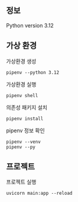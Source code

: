 ## 정보
Python version 3.12

## 가상 환경
가상환경 생성
```shell
pipenv --python 3.12
```

가상환경 실행
```shell
pipenv shell
```

의존성 패키지 설치
```shell
pipenv install
```

pipenv 정보 확인
```shell
pipenv --venv
pipenv --py
```

## 프로젝트
프로젝트 실행
```shell
uvicorn main:app --reload
```
